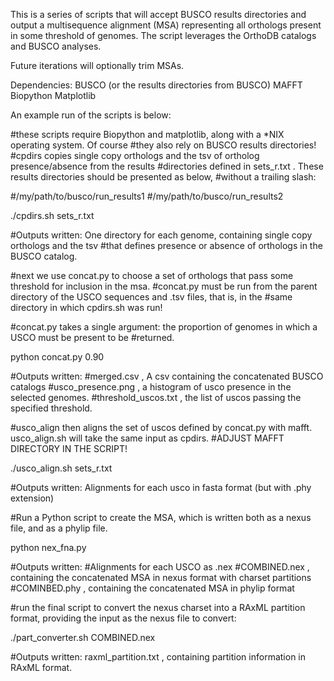 This is a series of scripts that will accept BUSCO results directories and output a multisequence alignment (MSA) representing all orthologs present in some threshold of genomes.  The script leverages the OrthoDB catalogs and BUSCO analyses.

Future iterations will optionally trim MSAs.

Dependencies:
BUSCO (or the results directories from BUSCO)
MAFFT
Biopython
Matplotlib

An example run of the scripts is below:

#these scripts require Biopython and matplotlib, along with a *NIX operating system.  Of course
#they also rely on BUSCO results directories!
#cpdirs copies single copy orthologs and the tsv of ortholog presence/absence from the results 
#directories defined in sets_r.txt .  These results directories should be presented as below, 
#without a trailing slash:

#/my/path/to/busco/run_results1
#/my/path/to/busco/run_results2

./cpdirs.sh sets_r.txt

#Outputs written: One directory for each genome, containing single copy orthologs and the tsv
#that defines presence or absence of orthologs in the BUSCO catalog.

#next we use concat.py to choose a set of orthologs that pass some threshold for inclusion in the msa.
#concat.py must be run from the parent directory of the USCO sequences and .tsv files, that is, in the 
#same directory in which cpdirs.sh was run!

#concat.py takes a single argument: the proportion of genomes in which a USCO must be present to be #returned.

python concat.py 0.90

#Outputs written: 
#merged.csv , A csv containing the concatenated BUSCO catalogs
#usco_presence.png , a histogram of usco presence in the selected genomes.
#threshold_uscos.txt , the list of uscos passing the specified threshold.

#usco_align then aligns the set of uscos defined by concat.py with mafft. usco_align.sh will take the same input as cpdirs.
#ADJUST MAFFT DIRECTORY IN THE SCRIPT! 

./usco_align.sh sets_r.txt

#Outputs written: Alignments for each usco in fasta format (but with .phy extension)

#Run a Python script to create the MSA, which is written both as a nexus file, and as a phylip file.

python nex_fna.py

#Outputs written: 
#Alignments for each USCO as .nex
#COMBINED.nex , containing the concatenated MSA in nexus format with charset partitions
#COMINBED.phy , containing the concatenated MSA in phylip format

#run the final script to convert the nexus charset into a RAxML partition format, providing the input as the nexus file to convert:

./part_converter.sh COMBINED.nex

#Outputs written: raxml_partition.txt , containing partition information in RAxML format.
